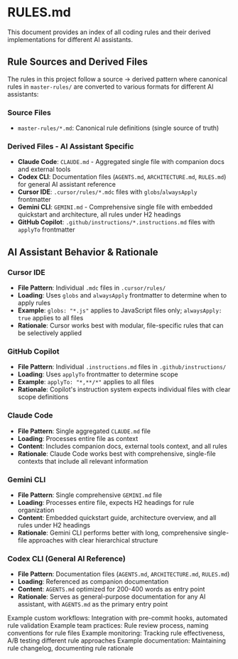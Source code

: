 # RULES.md

This document provides an index of all coding rules and their derived implementations for different AI assistants.

## Rule Sources and Derived Files

The rules in this project follow a source → derived pattern where canonical rules in `master-rules/` are converted to various formats for different AI assistants:

### Source Files
- `master-rules/*.md`: Canonical rule definitions (single source of truth)

### Derived Files - AI Assistant Specific
- **Claude Code**: `CLAUDE.md` - Aggregated single file with companion docs and external tools
- **Codex CLI**: Documentation files (`AGENTS.md`, `ARCHITECTURE.md`, `RULES.md`) for general AI assistant reference
- **Cursor IDE**: `.cursor/rules/*.mdc` files with `globs`/`alwaysApply` frontmatter
- **Gemini CLI**: `GEMINI.md` - Comprehensive single file with embedded quickstart and architecture, all rules under H2 headings
- **GitHub Copilot**: `.github/instructions/*.instructions.md` files with `applyTo` frontmatter  

## AI Assistant Behavior & Rationale

### Cursor IDE
- **File Pattern**: Individual `.mdc` files in `.cursor/rules/`
- **Loading**: Uses `globs` and `alwaysApply` frontmatter to determine when to apply rules
- **Example**: `globs: "*.js"` applies to JavaScript files only; `alwaysApply: true` applies to all files
- **Rationale**: Cursor works best with modular, file-specific rules that can be selectively applied

### GitHub Copilot
- **File Pattern**: Individual `.instructions.md` files in `.github/instructions/`
- **Loading**: Uses `applyTo` frontmatter to determine scope
- **Example**: `applyTo: "*,**/*"` applies to all files
- **Rationale**: Copilot's instruction system expects individual files with clear scope definitions

### Claude Code
- **File Pattern**: Single aggregated `CLAUDE.md` file
- **Loading**: Processes entire file as context
- **Content**: Includes companion docs, external tools context, and all rules
- **Rationale**: Claude Code works best with comprehensive, single-file contexts that include all relevant information

### Gemini CLI
- **File Pattern**: Single comprehensive `GEMINI.md` file
- **Loading**: Processes entire file, expects H2 headings for rule organization
- **Content**: Embedded quickstart guide, architecture overview, and all rules under H2 headings
- **Rationale**: Gemini CLI performs better with long, comprehensive single-file approaches with clear hierarchical structure

### Codex CLI (General AI Reference)
- **File Pattern**: Documentation files (`AGENTS.md`, `ARCHITECTURE.md`, `RULES.md`)
- **Loading**: Referenced as companion documentation
- **Content**: `AGENTS.md` optimized for 200-400 words as entry point
- **Rationale**: Serves as general-purpose documentation for any AI assistant, with `AGENTS.md` as the primary entry point

<!-- 🔧 BEGIN REPLACE Any project-specific rule maintenance notes -->
Example custom workflows: Integration with pre-commit hooks, automated rule validation
Example team practices: Rule review process, naming conventions for rule files
Example monitoring: Tracking rule effectiveness, A/B testing different rule approaches
Example documentation: Maintaining rule changelog, documenting rule rationale
<!-- 🔧 REPLACE END -->
